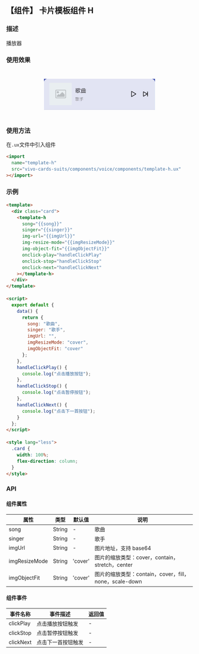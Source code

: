 ## 【组件】 卡片模板组件 H

### 描述

播放器

### 使用效果

<div style="text-align: center;margin: 40px;">
  <img src="../../assets/voice-template-h-1.jpg" style="width:300px" alt="voice-template-h-1"/>
</div>

### 使用方法

在`.ux`文件中引入组件

```html
<import
  name="template-h"
  src="vivo-cards-suits/components/voice/components/template-h.ux"
></import>
```

### 示例

```html
<template>
  <div class="card">
    <template-h
      song="{{song}}"
      singer="{{singer}}"
      img-url="{{imgUrl}}"
      img-resize-mode="{{imgResizeMode}}"
      img-object-fit="{{imgObjectFit}}"
      onclick-play="handleClickPlay"
      onclick-stop="handleClickStop"
      onclick-next="handleClickNext"
    ></template-h>
  </div>
</template>

<script>
  export default {
    data() {
      return {
        song: "歌曲",
        singer: "歌手",
        imgUrl: "",
        imgResizeMode: "cover",
        imgObjectFit: "cover"
      };
    },
    handleClickPlay() {
      console.log("点击播放按钮");
    },
    handleClickStop() {
      console.log("点击暂停按钮");
    },
    handleClickNext() {
      console.log("点击下一首按钮");
    }
  };
</script>

<style lang="less">
  .card {
    width: 100%;
    flex-direction: column;
  }
</style>
```

### API

#### 组件属性

| 属性          | 类型   | 默认值  | 说明                                                   |
| ------------- | ------ | ------- | ------------------------------------------------------ |
| song          | String | -       | 歌曲                                                   |
| singer        | String | -       | 歌手                                                   |
| imgUrl        | String | -       | 图片地址，支持 base64                                  |
| imgResizeMode | String | 'cover' | 图片的缩放类型：cover，contain，stretch，center        |
| imgObjectFit  | String | 'cover' | 图片的缩放类型：contain，cover，fill，none，scale-down |

#### 组件事件

| 事件名称  | 事件描述           | 返回值 |
| --------- | ------------------ | ------ |
| clickPlay | 点击播放按钮触发   | -      |
| clickStop | 点击暂停按钮触发   | -      |
| clickNext | 点击下一首按钮触发 | -      |
